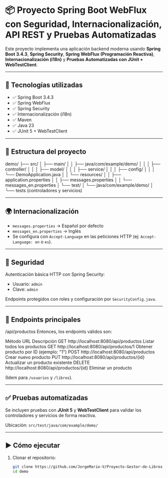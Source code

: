# 📦 Proyecto Spring Boot WebFlux con Seguridad, Internacionalización, API REST y Pruebas Automatizadas

Este proyecto implementa una aplicación backend moderna usando **Spring Boot 3.4.3**, **Spring Security**, **Spring WebFlux (Programación Reactiva)**, **Internacionalización (i18n)** y **Pruebas Automatizadas con JUnit + WebTestClient**.

---

## 🚀 Tecnologías utilizadas

- ✅ Spring Boot 3.4.3
- ✅ Spring WebFlux
- ✅ Spring Security
- ✅ Internacionalización (i18n)
- ✅ Maven
- ✅ Java 23
- ✅ JUnit 5 + WebTestClient

---

## 📂 Estructura del proyecto

demo/ ├── src/ │ ├── main/ │ │ ├── java/com/example/demo/ │ │ │ ├── controller/ │ │ │ ├── model/ │ │ │ ├── service/ │ │ │ ├── config/ │ │ │ └── DemoApplication.java │ │ └── resources/ │ │ ├── application.properties │ │ ├── messages.properties │ │ └── messages_en.properties │ └── test/ │ └── java/com/example/demo/ │ └── tests (controladores y servicios)


---

## 🌍 Internacionalización

- `messages.properties` → Español por defecto
- `messages_en.properties` → Inglés
- Se configura con `Accept-Language` en las peticiones HTTP (ej: `Accept-Language: en` o `es`).

---

## 🔐 Seguridad

Autenticación básica HTTP con Spring Security:
- Usuario: `admin`
- Clave: `admin`

Endpoints protegidos con roles y configuración por `SecurityConfig.java`.

---

## 🔗 Endpoints principales

/api/productos
Entonces, los endpoints válidos son:

Método	URL	Descripción
GET	http://localhost:8080/api/productos	Listar todos los productos
GET	http://localhost:8080/api/productos/1	Obtener producto por ID (ejemplo: "1")
POST	http://localhost:8080/api/productos	Crear nuevo producto
PUT	http://localhost:8080/api/productos/{id}	Actualizar un producto existente
DELETE	http://localhost:8080/api/productos/{id}	Eliminar un producto

(Idem para `/usuarios` y `/libros`).

---

## ✅ Pruebas automatizadas

Se incluyen pruebas con **JUnit 5** y **WebTestClient** para validar los controladores y servicios de forma reactiva.

Ubicación: `src/test/java/com/example/demo/`

---

## ▶️ Cómo ejecutar

1. Clonar el repositorio:
   ```bash
   git clone https://github.com/JorgeMario-V/Proyecto-Gestor-de-Libros-Productos-y-Usuarios.git
   cd demo
